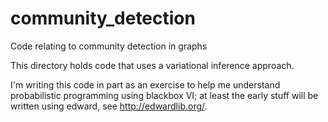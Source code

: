 # community_detection
Code relating to community detection in graphs

This directory holds code that uses a variational inference approach.

I'm writing this code in part as an exercise to help me understand probabilistic programming using blackbox VI; at least the early stuff will be written using edward, see http://edwardlib.org/. 
